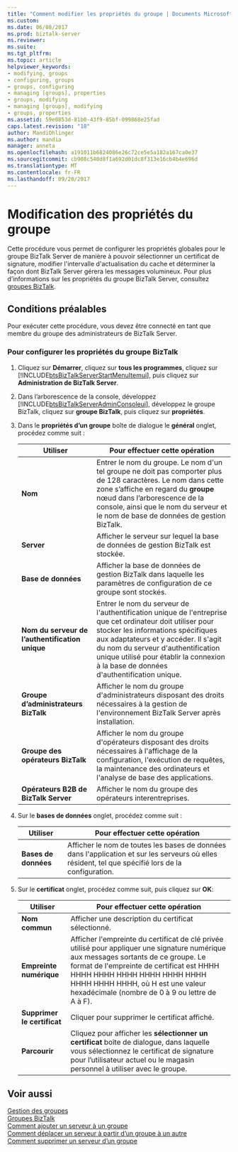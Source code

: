 ```yaml
---
title: "Comment modifier les propriétés du groupe | Documents Microsoft"
ms.custom: 
ms.date: 06/08/2017
ms.prod: biztalk-server
ms.reviewer: 
ms.suite: 
ms.tgt_pltfrm: 
ms.topic: article
helpviewer_keywords:
- modifying, groups
- configuring, groups
- groups, configuring
- managing [groups], properties
- groups, modifying
- managing [groups], modifying
- groups, properties
ms.assetid: 59e0853d-81b0-43f9-85bf-099868e25fad
caps.latest.revision: "18"
author: MandiOhlinger
ms.author: mandia
manager: anneta
ms.openlocfilehash: a191011b6824086e26c72ce5e5a182a167ca0e37
ms.sourcegitcommit: cb908c540d8f1a692d01dc8f313e16cb4b4e696d
ms.translationtype: MT
ms.contentlocale: fr-FR
ms.lasthandoff: 09/20/2017
---
```

# <a name="how-to-modify-group-properties"></a>Modification des propriétés du groupe
Cette procédure vous permet de configurer les propriétés globales pour le groupe BizTalk Server de manière à pouvoir sélectionner un certificat de signature, modifier l'intervalle d'actualisation du cache et déterminer la façon dont BizTalk Server gérera les messages volumineux. Pour plus d’informations sur les propriétés du groupe BizTalk Server, consultez [groupes BizTalk](../core/biztalk-groups.md).  
  
## <a name="prerequisites"></a>Conditions préalables  
 Pour exécuter cette procédure, vous devez être connecté en tant que membre du groupe des administrateurs de BizTalk Server.  
  
### <a name="to-configure-biztalk-group-properties"></a>Pour configurer les propriétés du groupe BizTalk  
  
1.  Cliquez sur **Démarrer**, cliquez sur **tous les programmes**, cliquez sur [!INCLUDE[btsBizTalkServerStartMenuItemui](../includes/btsbiztalkserverstartmenuitemui-md.md)], puis cliquez sur **Administration de BizTalk Server**.  
  
2.  Dans l’arborescence de la console, développez [!INCLUDE[btsBizTalkServerAdminConsoleui](../includes/btsbiztalkserveradminconsoleui-md.md)], développez le groupe BizTalk, cliquez sur **groupe BizTalk**, puis cliquez sur **propriétés**.  
  
3.  Dans le **propriétés d’un groupe** boîte de dialogue le **général** onglet, procédez comme suit :  
  
    |Utiliser|Pour effectuer cette opération|  
    |--------------|----------------|  
    |**Nom**|Entrer le nom du groupe. Le nom d'un tel groupe ne doit pas comporter plus de 128 caractères. Le nom dans cette zone s’affiche en regard du **groupe** nœud dans l’arborescence de la console, ainsi que le nom du serveur et le nom de base de données de gestion BizTalk.|  
    |**Server**|Afficher le serveur sur lequel la base de données de gestion BizTalk est stockée.|  
    |**Base de données**|Afficher la base de données de gestion BizTalk dans laquelle les paramètres de configuration de ce groupe sont stockés.|  
    |**Nom du serveur de l’authentification unique**|Entrer le nom du serveur de l'authentification unique de l'entreprise que cet ordinateur doit utiliser pour stocker les informations spécifiques aux adaptateurs et y accéder. Il s'agit du nom du serveur d'authentification unique utilisé pour établir la connexion à la base de données d'authentification unique.|  
    |**Groupe d’administrateurs BizTalk**|Afficher le nom du groupe d'administrateurs disposant des droits nécessaires à la gestion de l'environnement BizTalk Server après installation.|  
    |**Groupe des opérateurs BizTalk**|Afficher le nom du groupe d'opérateurs disposant des droits nécessaires à l'affichage de la configuration, l'exécution de requêtes, la maintenance des ordinateurs et l'analyse de base des applications.|  
    |**Opérateurs B2B de BizTalk Server**|Afficher le nom du groupe des opérateurs interentreprises.|  
  
4.  Sur le **bases de données** onglet, procédez comme suit :  
  
    |Utiliser|Pour effectuer cette opération|  
    |--------------|----------------|  
    |**Bases de données**|Afficher le nom de toutes les bases de données dans l'application et sur les serveurs où elles résident, tel que spécifié lors de la configuration.|  
  
5.  Sur le **certificat** onglet, procédez comme suit, puis cliquez sur **OK**:  
  
    |Utiliser|Pour effectuer cette opération|  
    |--------------|----------------|  
    |**Nom commun**|Afficher une description du certificat sélectionné.|  
    |**Empreinte numérique**|Afficher l'empreinte du certificat de clé privée utilisé pour appliquer une signature numérique aux messages sortants de ce groupe. Le format de l'empreinte de certificat est HHHH HHHH HHHH HHHH HHHH HHHH HHHH HHHH HHHH HHHH, où H est une valeur hexadécimale (nombre de 0 à 9 ou lettre de A à F).|  
    |**Supprimer le certificat**|Cliquer pour supprimer le certificat affiché.|  
    |**Parcourir**|Cliquez pour afficher les **sélectionner un certificat** boîte de dialogue, dans laquelle vous sélectionnez le certificat de signature pour l’utilisateur actuel ou le magasin personnel à utiliser avec le groupe.|  
  
## <a name="see-also"></a>Voir aussi  
 [Gestion des groupes](../core/managing-groups.md)   
 [Groupes BizTalk](../core/biztalk-groups.md)   
 [Comment ajouter un serveur à un groupe](../core/how-to-add-a-server-to-a-group.md)   
 [Comment déplacer un serveur à partir d’un groupe à un autre](../core/how-to-move-a-server-from-one-group-to-another.md)   
 [Comment supprimer un serveur d’un groupe](../core/how-to-remove-a-server-from-a-group.md)